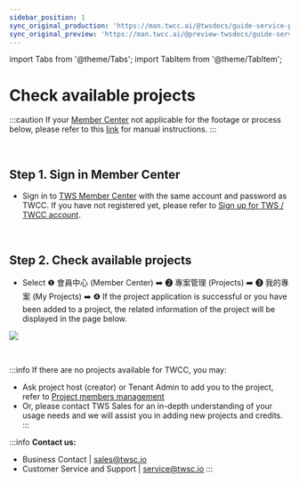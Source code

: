 ```yaml
---
sidebar_position: 1
sync_original_production: 'https://man.twcc.ai/@twsdocs/guide-service-project-availability-en' 
sync_original_preview: 'https://man.twcc.ai/@preview-twsdocs/guide-service-project-availability-en' 
---
```


import Tabs from '@theme/Tabs';
import TabItem from '@theme/TabItem';


# Check available projects

:::caution
If your <ins>Member Center<i class="fa fa-question-circle fa-question-circle-for-service" aria-hidden="true"></i></ins> not applicable for the footage or process below, please refer to this <i class="fa fa-sign-out" aria-hidden="true"></i> <ins>link</ins> for manual instructions.
:::

<br/>


## Step 1. Sign in Member Center 

- Sign in to [TWS Member Center](https://member.twcc.ai/) with the same account and password as TWCC. If you have not registered yet, please refer to [Sign up for TWS / TWCC account](https://man.twcc.vip/en/docs/member/user-guides/member-key-quota/sign-up-for-twcc/).

<br/>

## Step 2. Check available projects
- Select <span>&#10102;</span> 會員中心 (Member Center) :arrow_right: <span>&#10103;</span> 專案管理 (Projects) :arrow_right: <span>&#10104;</span> 我的專案 (My Projects) :arrow_right: <span>&#10105;</span> If the project application is successful or you have been added to a project, the related information of the project will be displayed in the page below.

![](https://cos.twcc.ai/SYS-MANUAL/uploads/upload_16bca2548cf85d48b7b216907a897037.png)

<br/>

:::info
If there are no projects available for TWCC, you may:
- Ask project host (creator) or Tenant Admin to add you to the project, refer to [<ins>Project members management</ins>](https://man.twcc.ai/@twccdocs/guide-service-manage-project-team-en) 
- Or, please contact TWS Sales for an in-depth understanding of your usage needs and we will assist you in adding new projects and credits.
:::

:::info
**Contact us:**
- Business Contact | <ins><a href = "mailto: sales@twsc.io">sales@twsc.io</a></ins>
- Customer Service and Support | <ins><a href = "mailto: sales@twsc.io">service@twsc.io</a></ins>
:::